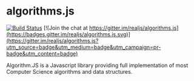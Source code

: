 # algorithms.js

[![Build Status](https://travis-ci.org/realjs/algorithms.js.svg?branch=master)](https://travis-ci.org/realjs/algorithms.js) [![Join the chat at https://gitter.im/realjs/algorithms.js](https://badges.gitter.im/realjs/algorithms.js.svg)](https://gitter.im/realjs/algorithms.js?utm_source=badge&utm_medium=badge&utm_campaign=pr-badge&utm_content=badge)

Algorithm.JS is a Javascript library providing full implementation of most Computer Science algorithms and data structures.
